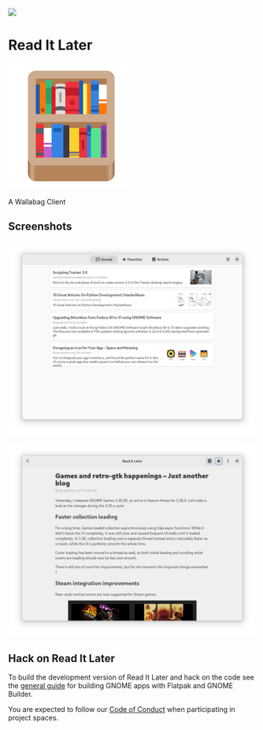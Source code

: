 <!-- Copyright 2019 Bilal Elmoussaoui <bil.elmoussaoui@gmail.com> -->
<!-- Copyright 2020 Thibault Martin <mail@thibaultmart.in> -->
<!-- Copyright 2022 Casper Meijn <casper@meijn.net> -->
<!-- SPDX-License-Identifier: GPL-3.0-or-later -->

<a href="https://flathub.org/apps/details/com.belmoussaoui.ReadItLater">
<img src="https://flathub.org/assets/badges/flathub-badge-i-en.png" width="190px" />
</a>

# Read It Later

![logo](data/icons/hicolor/scalable/apps/com.belmoussaoui.ReadItLater.svg)

A Wallabag Client

## Screenshots

<div align="center">

![screenshot](data/resources/screenshots/screenshot1.png)

![screenshot](data/resources/screenshots/screenshot2.png)

</div>

## Hack on Read It Later
To build the development version of Read It Later and hack on the code
see the [general guide](https://wiki.gnome.org/Newcomers/BuildProject)
for building GNOME apps with Flatpak and GNOME Builder.

You are expected to follow our [Code of Conduct](https://wiki.gnome.org/Foundation/CodeOfConduct) when participating in project
spaces.

